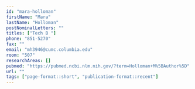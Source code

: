 ```yaml
---
id: "mara-holloman"
firstName: "Mara"
lastName: "Holloman"
postNominalLetters: ""
titles: ["Tech B "]
phone: "851-5270"
fax: ""
email: "mh3946@cumc.columbia.edu"
room: "507"
researchAreas: []
pubmed: "https://pubmed.ncbi.nlm.nih.gov/?term=Holloman+M%5BAuthor%5D"
url: ""
tags: ["page-format::short", "publication-format::recent"]
---
```


